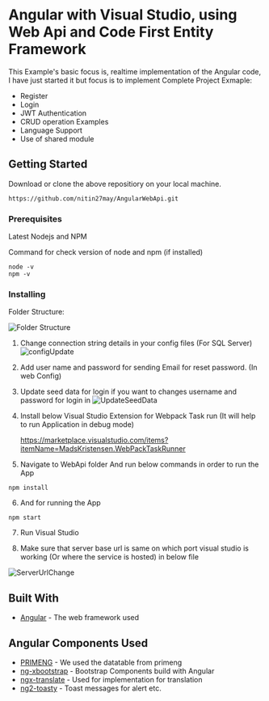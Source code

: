 # Angular with Visual Studio, using Web Api and Code First Entity Framework

This Example's basic focus is, realtime implementation of the Angular code, I have just started it but focus is to implement Complete Project Exmaple:

* Register
* Login
* JWT Authentication
* CRUD operation Examples
* Language Support 
* Use of shared module


## Getting Started

Download or clone the above repositiory on your local machine.
```
https://github.com/nitin27may/AngularWebApi.git
```

### Prerequisites

Latest Nodejs  and NPM

Command for check version of node and npm (if installed)
```
node -v 
npm -v
```

### Installing

Folder Structure:

![Folder Structure](https://github.com/nitin27may/Repository/blob/master/Images/FolderStructure.png)
1. Change connection string details in your config files (For SQL Server)
![configUpdate](https://github.com/nitin27may/Repository/blob/master/Images/WebConfigUpdate.png)

2. Add user name and password for sending Email for reset password. (In web Config)

3. Update seed data for login if you want to changes username and password for login in ![UpdateSeedData](https://github.com/nitin27may/Repository/blob/master/Images/UpdateSeedData.png)



4. Install below Visual Studio Extension for Webpack Task run (It will help to run Application in debug mode)

    https://marketplace.visualstudio.com/items?itemName=MadsKristensen.WebPackTaskRunner

5. Navigate to WebApi folder And run below commands in order to run the App

```
npm install
```

6. And for running the App

```
npm start
```

7. Run Visual Studio

8. Make sure that server base url is same on which port visual studio is working (Or where the service is hosted) in below file 

![ServerUrlChange](https://github.com/nitin27may/Repository/blob/master/Images/ServerBaseUrl.png)
## Built With

* [Angular](https://angular.io/) - The web framework used


## Angular Components Used

* [PRIMENG](https://www.primefaces.org/primeng/#/) - We used the datatable from primeng
* [ng-xbootstrap](http://valor-software.com/ngx-bootstrap/#/) - Bootstrap Components build with Angular
* [ngx-translate](https://github.com/ngx-translate/core/) - Used for implementation for translation
* [ng2-toasty](https://github.com/akserg/ng2-toasty/) - Toast messages for alert etc.
